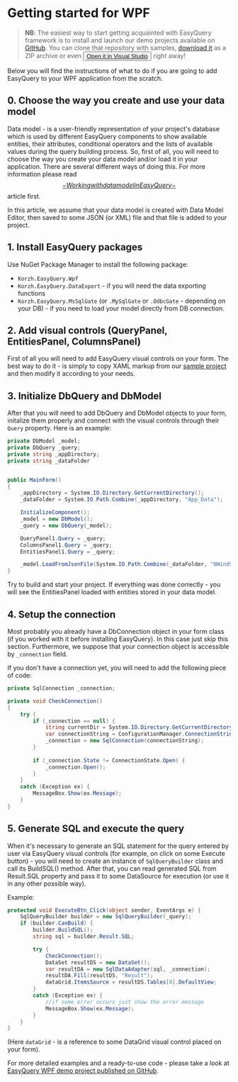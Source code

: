 # Getting started for WPF

> __NB__: The easiest way to start getting acquainted with EasyQuery framework is to install and launch our demo projects available on [GitHub](https://github.com/easyquery/Net4Samples). You can clone that repository with samples, [download it](https://github.com/easyquery/Net4Samples/archive/master.zip) as a ZIP archive or even <button>[Open it in Visual Studio](git-client://clone?repo=https%3A%2F%2Fgithub.com%2Feasyquery%2FNet4Samples)</button> right away!

Below you will find the instructions of what to do if you are going to add EasyQuery to your WPF application from the scratch.

## 0. Choose the way you create and use your data model
Data model - is a user-friendly representation of your project's database which is used by different EasyQuery components to show available entities, their attributes, conditional operators and the lists of available values during the query building process. So, first of all, you will need to choose the way you create your data model and/or load it in your application. There are several different ways of doing this. For more information please read [$$-Working with data model in EasyQuery-$$](/$aid/d3296080-f7cd-4e32-b6ea-1e5319948c82) article first.

In this article, we assume that your data model is created with Data Model Editor, then saved to some JSON (or XML) file and that file is added to your project.

## 1. Install EasyQuery packages

Use NuGet Package Manager to install the following package:

* `Korzh.EasyQuery.Wpf`
* `Korzh.EasyQuery.DataExport` - if you will need the data exporting functions
* `Korzh.EasyQuery.MsSqlGate` (or `.MySqlGate` or `.OdbcGate` - depending on your DB) - if you need to load your model directly from DB connection.


## 2. Add visual controls (QueryPanel, EntitiesPanel, ColumnsPanel)

First of all you will need to add EasyQuery visual controls on your form. The best way to do it - is simply to copy XAML markup from our [sample project](https://github.com/easyquery/Net4Samples/blob/master/EqWpfDemo/MainWindow.xaml) and then modify it according to your needs.

## 3. Initialize DbQuery and DbModel

After that you will need to add DbQuery and DbModel objects to your form, initalize them properly and connect with the visual controls through their `Query` property.
Here is an example:


```C#
private DbModel _model;
private DbQuery _query;
private string _appDirectory;
private string _dataFolder


public MainForm()
{
	_appDirectory = System.IO.Directory.GetCurrentDirectory();
	_dataFolder = System.IO.Path.Combine(_appDirectory, "App_Data");

	InitializeComponent();
	_model = new DbModel();
	_query = new DbQuery(_model);

	QueryPanel1.Query = _query;
	ColumnsPanel1.Query = _query;
	EntitiesPanel1.Query = _query;

    _model.LoadFromJsonFile(System.IO.Path.Combine(_dataFolder, "NWindSQL.json"));
}
```

Try to build and start your project. If everything was done correctly - you will see the EntitiesPanel loaded with entities stored in your data model.

## 4. Setup the connection

Most probably you already have a DbConnection object in your form class (if you worked with it before installing EasyQuery). In this case just skip this section. Furthermore, we suppose that your connection object is accessible by `_connection` field.

If you don't have a connection yet, you will need to add the following piece of code:

```C#
private SqlConnection _connection;

private void CheckConnection()
{
	try {
		if (_connection == null) {
			string currentDir = System.IO.Directory.GetCurrentDirectory();
			var connectionString = ConfigurationManager.ConnectionStrings["DefaultConnection"]?.ToString();
			_connection = new SqlConnection(connectionString);
		}
		
		if (_connection.State != ConnectionState.Open) {
			_connection.Open();
		}
	}
	catch (Exception ex) {
		MessageBox.Show(ex.Message);
	}
}
```

## 5. Generate SQL and execute the query

When it's necessary to generate an SQL statement for the query entered by user via EasyQuery visual controls (for example, on click on some Execute button) -  you will need to create an instance of `SqlQueryBuilder` class and call its BuildSQL() method.  After that, you can read generated SQL from Result.SQL property and pass it to some DataSource for execution (or use it in any other possible way).

Example:

```C#
protected void ExecuteBtn_Click(object sender, EventArgs e) { 
    SqlQueryBuilder builder = new SqlQueryBuilder(_query);
    if (builder.CanBuild) {
        builder.BuildSQL();
        string sql = builder.Result.SQL;

        try { 
		    CheckConnection();
			DataSet resultDS = new DataSet();
            var resultDA = new SqlDataAdapter(sql, _connection); 
            resultDA.Fill(resultDS, "Result");
			dataGrid.ItemsSource = resultDS.Tables[0].DefaultView;   
        }  
        catch (Exception ex) { 
            //if some error occurs just show the error message  
            MessageBox.Show(ex.Message);       
        }  
    }
} 
```
(Here `dataGrid` - is a reference to some DataGrid visual control placed on your form).

For more detailed examples and a ready-to-use code - please take a look at [EasyQuery WPF demo project published on GitHub](https://github.com/easyquery/Net4Samples/tree/master/EqWpfDemo). 